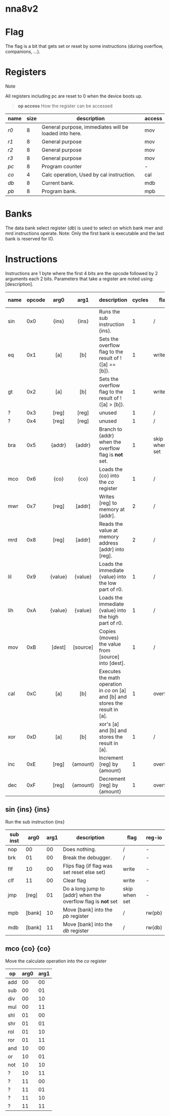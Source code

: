 # nna8v2

# Flag
The flag is a bit that gets set or reset by some instructions (during overflow, companions, ...).

# Registers
> [!NOTE]
> All registers including pc are reset to 0 when the device boots up.

> **op access**
> How the register can be accessed
>

| name | size | description                                           | access |
|------|------|-------------------------------------------------------|--------|
| *r0* | 8    | General purpose, immediates will be loaded into here. | mov    |
| *r1* | 8    | General purpose                                       | mov    |
| *r2* | 8    | General purpose                                       | mov    |
| *r3* | 8    | General purpose                                       | mov    |
| *pc* | 8    | Program counter                                       | -      |
| *co* | 4    | Calc operation, Used by cal instruction.              | cal    |
| *db* | 8    | Current bank.                                         | mdb    |
| *pb* | 8    | Program bank.                                         | mpb    |

# Banks
The data bank select register (*db*) is used to select on which bank mwr and mrd instructions operate. Note: Only the first bank is executable and the last bank is reserved for IO.

# Instructions
Instructions are 1 byte where the first 4 bits are the opcode followed by 2 arguments each 2 bits.
Parameters that take a register are noted using: [description].

| name | opcode |  arg0   |   arg1   | description                                                                      | cycles | flag          |   reg-io    |
|------|--------|:-------:|:--------:|----------------------------------------------------------------------------------|--------|---------------|:-----------:|
| sin  | 0x0    |  {ins}  |  {ins}   | Runs the sub instruction {ins}.                                                  | 1      | /             | w(dp) w(db) |
| eq   | 0x1    |   [a]   |   [b]    | Sets the overflow flag to the result of !([a] == [b]).                           | 1      | write         |      r      |
| gt   | 0x2    |   [a]   |   [b]    | Sets the overflow flag to the result of !([a] > [b]).                            | 1      | write         |      r      |
| ?    | 0x3    |  [reg]  |  [reg]   | unused                                                                           | 1      | /             |      /      |
| ?    | 0x4    |  [reg]  |  [reg]   | unused                                                                           | 1      | /             |      /      |
| bra  | 0x5    | {addr}  |  {addr}  | Branch to {addr} when the overflow flag is **not** set.                          | 1      | skip when set |      /      |
| mco  | 0x6    |  {co}   |   {co}   | Loads the {co} into the *co* register                                            | 1      | /             |    w(co)    |
| mwr  | 0x7    |  [reg]  |  [addr]  | Writes [reg] to memory at [addr].                                                | 2      | /             |      r      |
| mrd  | 0x8    |  [reg]  |  [addr]  | Reads the value at memory address [addr] into [reg].                             | 2      | /             |      w      |
| lil  | 0x9    | {value} | {value}  | Loads the immediate {value} into the low part of r0.                             | 1      | /             |      w      |
| lih  | 0xA    | {value} | {value}  | Loads the immediate {value} into the high part of r0.                            | 1      | /             |      w      |
| mov  | 0xB    | [dest]  | [source] | Copies (moves) the value from [source] into [dest].                              | 1      | /             |     rw      |
| cal  | 0xC    |   [a]   |   [b]    | Executes the math operation in *co* on [a] and [b] and stores the result in [a]. | 1      | overflow      |  rw r(co)   |
| xor  | 0xD    |   [a]   |   [b]    | xor's [a] and [b] and stores the result in [a].                                  | 1      | /             |     rw      |
| inc  | 0xE    |  [reg]  | {amount} | Increment [reg] by {amount}                                                      | 1      | overflow      |     rw      |
| dec  | 0xF    |  [reg]  | {amount} | Decrement [reg] by {amount}                                                      | 1      | overflow      |     rw      |


## sin {ins} {ins}
Run the sub instruction {ins}

| sub inst | arg0   | arg1 | description                                                    | flag          | reg-io |
|----------|--------|------|----------------------------------------------------------------|---------------|--------|
| nop      | 00     | 00   | Does nothing.                                                  | /             | -      |
| brk      | 01     | 00   | Break the debugger.                                            | /             | -      |
| flf      | 10     | 00   | Flips flag (if flag was set reset else set)                    | write         | -      |
| clf      | 11     | 00   | Clear flag                                                     | write         | -      |
| jmp      | [reg]  | 01   | Do a long jump to [addr] when the overflow flag is **not** set | skip when set | -      |
| mpb      | [bank] | 10   | Move [bank] into the *pb* register                             | /             | rw(pb) |
| mdb      | [bank] | 11   | Move [bank] into the *db* register                             | /             | rw(db) |

## mco {co} {co}
Move the calculate operation into the *co* register

| op  | arg0 | arg1 |
|-----|------|------|
| add | 00   | 00   |
| sub | 00   | 01   |
| div | 00   | 10   |
| mul | 00   | 11   |
| shl | 01   | 00   |
| shr | 01   | 01   |
| rol | 01   | 10   |
| ror | 01   | 11   |
| and | 10   | 00   |
| or  | 10   | 01   |
| not | 10   | 10   |
| ?   | 10   | 11   |
| ?   | 11   | 00   |
| ?   | 11   | 01   |
| ?   | 11   | 10   |
| ?   | 11   | 11   |
